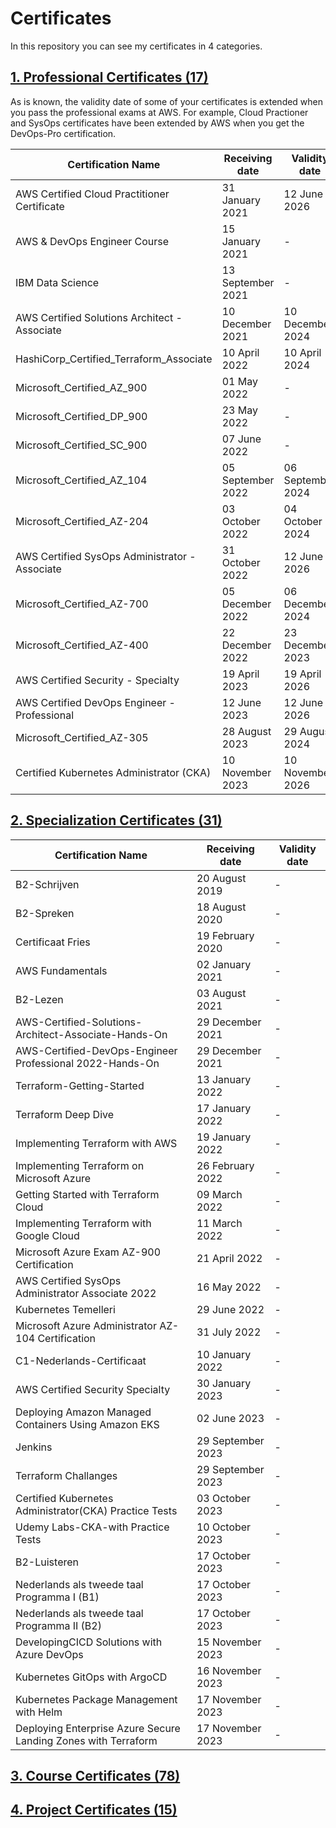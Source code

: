 # Certificates

In this repository you can see my certificates in 4 categories.

## [1. Professional Certificates (17)](https://github.com/rmzturkmen/certificates/tree/main/01_Professional%20Certificates)

As is known, the validity date of some of your certificates is extended when you pass the professional exams at AWS. For example, Cloud Practioner and SysOps certificates have been extended by AWS when you get the DevOps-Pro certification.
   
| Certification Name                           | Receiving date    | Validity date     |
| ---                                          | ---               | ---               |
| AWS Certified Cloud Practitioner Certificate | 31 January 2021   | 12 June 2026      |
| AWS & DevOps Engineer Course                 | 15 January 2021   | -                 |
| IBM Data Science                             | 13 September 2021 | -                 |
| AWS Certified Solutions Architect - Associate| 10 December 2021  | 10 December 2024  |
| HashiCorp_Certified_Terraform_Associate      | 10 April 2022     | 10 April 2024     |
| Microsoft_Certified_AZ_900                   | 01 May 2022       | -                 |
| Microsoft_Certified_DP_900                   | 23 May 2022       | -                 |
| Microsoft_Certified_SC_900                   | 07 June 2022      | -                 |
| Microsoft_Certified_AZ_104                   | 05 September 2022 | 06 September 2024 |
| Microsoft_Certified_AZ-204                   | 03 October 2022   | 04 October 2024   |
| AWS Certified SysOps Administrator - Associate| 31 October 2022  |  12 June 2026     |
| Microsoft_Certified_AZ-700                   | 05 December 2022  | 06 December 2024  |
| Microsoft_Certified_AZ-400                   | 22 December 2022  | 23 December 2023  |
| AWS Certified Security - Specialty           | 19 April 2023     |  19 April 2026    |
| AWS Certified DevOps Engineer - Professional | 12 June 2023      |  12 June 2026     |
| Microsoft_Certified_AZ-305                   | 28 August 2023    |  29 August 2024   |
| Certified Kubernetes Administrator (CKA)     | 10 November 2023  | 10 November 2026  |

## [2. Specialization Certificates (31)](https://github.com/rmzturkmen/certificates/tree/main/02_Specialization%20Certificates)

| Certification Name                                       | Receiving date    | Validity date     |
| ---                                                      | ---               | ---               |
| B2-Schrijven                                             | 20 August 2019    | -                 |
| B2-Spreken                                               | 18 August 2020    | -                 |
| Certificaat Fries                                        | 19 February 2020  | -                 |
| AWS Fundamentals                                         | 02 January 2021   | -                 |
| B2-Lezen                                                 | 03 August 2021    | -                 |
| AWS-Certified-Solutions-Architect-Associate-Hands-On     | 29 December 2021  | -                 |
| AWS-Certified-DevOps-Engineer Professional 2022-Hands-On | 29 December 2021  | -                 |
| Terraform-Getting-Started                                | 13 January 2022   | -                 |
| Terraform Deep Dive                                      | 17 January 2022   | -                 |
| Implementing Terraform with AWS                          | 19 January 2022   | -                 |
| Implementing Terraform on Microsoft  Azure               | 26 February 2022  | -                 |
| Getting Started with Terraform Cloud                     | 09 March 2022     | -                 |
| Implementing Terraform with Google Cloud                 | 11 March 2022     | -                 |
| Microsoft Azure Exam AZ-900 Certification                | 21 April 2022     | -                 |
| AWS Certified SysOps Administrator Associate 2022        | 16 May 2022       | -                 |
| Kubernetes Temelleri                                     | 29 June 2022      | -                 |
| Microsoft Azure Administrator AZ-104 Certification       | 31 July 2022      | -                 |
| C1-Nederlands-Certificaat                                | 10 January 2022   | -                 |
| AWS Certified Security Specialty                         | 30 January 2023   | -                 |
| Deploying Amazon Managed Containers Using Amazon EKS     | 02 June 2023      | -                 |
| Jenkins                                                  | 29 September 2023 | -                 |
| Terraform Challanges                                     | 29 September 2023 | -                 |
| Certified Kubernetes Administrator(CKA) Practice Tests   | 03 October 2023   | -                 |
| Udemy Labs-CKA-with Practice Tests                       | 10 October 2023   | -                 |
| B2-Luisteren                                             | 17 October 2023   | -                 |
| Nederlands als tweede taal Programma I (B1)              | 17 October 2023   | -                 |
| Nederlands als tweede taal Programma II (B2)             | 17 October 2023   | -                 |
| DevelopingCICD Solutions with Azure DevOps               | 15 November 2023  | -                 |
| Kubernetes GitOps with ArgoCD                            | 16 November 2023  | -                 |
| Kubernetes Package Management with Helm                  | 17 November 2023  | -                 |
|Deploying Enterprise Azure Secure Landing Zones with Terraform| 17 November 2023  | -             |

## [3. Course Certificates (78)](https://github.com/rmzturkmen/certificates/tree/main/03_Course%20Certificates)

## [4. Project Certificates (15)](https://github.com/rmzturkmen/certificates/tree/main/04_Projects%20Certificates)